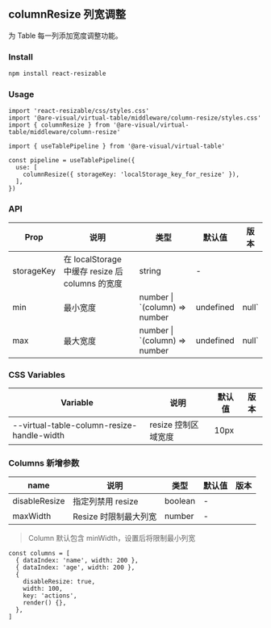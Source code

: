 ## columnResize 列宽调整

为 Table 每一列添加宽度调整功能。

### Install

```bash
npm install react-resizable
```

### Usage

```tsx
import 'react-resizable/css/styles.css'
import '@are-visual/virtual-table/middleware/column-resize/styles.css'
import { columnResize } from '@are-visual/virtual-table/middleware/column-resize'

import { useTablePipeline } from '@are-visual/virtual-table'

const pipeline = useTablePipeline({
  use: [
    columnResize({ storageKey: 'localStorage_key_for_resize' }),
  ],
})
```

### API

| Prop       | 说明                                            | 类型                                              | 默认值 | 版本 |
| ---------- | ----------------------------------------------- | ------------------------------------------------- | ------ | ---- |
| storageKey | 在 localStorage 中缓存 resize 后 columns 的宽度 | string                                            | -      |      |
| min        | 最小宽度                                        | number \| `(column) => number | undefined | null` | -      |      |
| max        | 最大宽度                                        | number \| `(column) => number | undefined | null` | -      |      |

### CSS Variables

| Variable                                   | 说明                | 默认值 | 版本 |
| ------------------------------------------ | ------------------- | ------ | ---- |
| --virtual-table-column-resize-handle-width | resize 控制区域宽度 | 10px   |      |

### Columns 新增参数

| name          | 说明              | 类型    | 默认值 | 版本 |
| ------------- | ----------------- | ------- | ------ | ---- |
| disableResize | 指定列禁用 resize | boolean | -      |      |
| maxWidth | Resize 时限制最大列宽 | number | -      |      |

> Column 默认包含 minWidth，设置后将限制最小列宽

```tsx
const columns = [
  { dataIndex: 'name', width: 200 },
  { dataIndex: 'age', width: 200 },
  {
    disableResize: true,
    width: 100,
    key: 'actions',
    render() {},
  },
]
```

